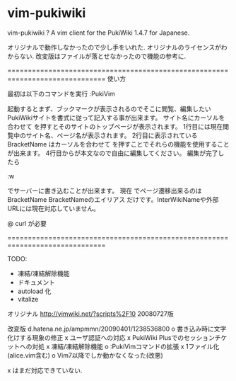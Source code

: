 vim-pukiwiki
============

vim-pukiwiki ? A vim client for the PukiWiki 1.4.7 for Japanese.

オリジナルで動作しなかったので少し手をいれた.
オリジナルのライセンスがわからない.
改変版はファイルが落とせなかったので機能の参考に.


==============================================================================
使い方

  最初は以下のコマンドを実行
    :PukiVim

  起動するとまず、ブックマークが表示されるのでそこに閲覧、編集したいPukiWikiサイトを書式に従って記入する事が出来ます。
  サイト名にカーソルを合わせて <CR> を押すとそのサイトのトップページが表示されます。
  1行目には現在閲覧中のサイト名、ページ名が表示されます。
  2行目に表示されている BracketName はカーソルを合わせて <CR> を押すことでそれらの機能を使用することが出来ます。
  4行目からが本文なので自由に編集してください。
  編集が完了したら

  :w

  でサーバーに書き込むことが出来ます。
  現在 <CR> でページ遷移出来るのは
        BracketName
        BracketNameのエイリアス
  だけです。InterWikiNameや外部URLには現在対応していません。

  @ curl が必要

==============================================================================

TODO:
  - 凍結/凍結解除機能
  - ドキュメント
  - autoload 化
  - vitalize

オリジナル
  http://vimwiki.net/?scripts%2F10
  20080727版 

改変版
  d.hatena.ne.jp/ampmmn/20090401/1238536800
  o 書き込み時に文字化けする現象の修正
  x ユーザ認証への対応
  x PukiWiki Plusでのセッションチケットへの対処
  x 凍結/凍結解除機能
  o :PukiVimコマンドの拡張
  x 1ファイル化(alice.vim含む)
  o Vim7以降でしか動かなくなった(改悪)

x はまだ対応できていない.


